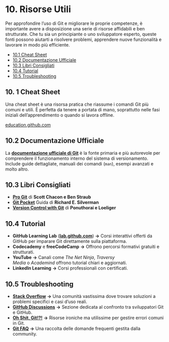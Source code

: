 # 10. Risorse Utili

Per approfondire l’uso di Git e migliorare le proprie competenze, è importante avere a disposizione una serie di risorse affidabili e ben strutturate. Che tu sia un principiante o uno sviluppatore esperto, queste fonti possono aiutarti a risolvere problemi, apprendere nuove funzionalità e lavorare in modo più efficiente.

- [10.1 Cheat Sheet](#101-cheat-sheet)
- [10.2 Documentazione Ufficiale](#102-documentazione-ufficiale)
- [10.3 Libri Consigliati](#103-libri-consigliati)
- [10.4 Tutorial](#104-tutorial)
- [10.5 Troubleshooting](#105-troubleshooting)

## 10. 1 Cheat Sheet

Una cheat sheet è una risorsa pratica che riassume i comandi Git più comuni e utili. È perfetta da tenere a portata di mano, soprattutto nelle fasi iniziali dell’apprendimento o quando si lavora offline.

[education.github.com](https://education.github.com/git-cheat-sheet-education.pdf)



## 10.2 Documentazione Ufficiale

La [**documentazione ufficiale di Git**](https://git-scm.com/doc) è la fonte primaria e più autorevole per comprendere il funzionamento interno del sistema di versionamento. Include guide dettagliate, manuali dei comandi (`man`), esempi avanzati e molto altro.


## 10.3 Libri Consigliati

- [**Pro Git**](https://amzn.eu/d/glzfIvH) di **Scott Chacon e Ben Straub**
- [**Git Pocket**](https://amzn.eu/d/fbqznhF) Guida di **Richard E. Silverman**
- [**Version Control with Git**](https://amzn.eu/d/dT19JVF) di **Ponuthorai e Loeliger**



## 10.4 Tutorial

- **GitHub Learning Lab** ([**lab.github.com**](https://lab.github.com/)) **→** Corsi interattivi offerti da GitHub per imparare Git direttamente sulla piattaforma.
- **Codecademy** e **freeCodeCamp** **→** Offrono percorsi formativi gratuiti e strutturati.
- **YouTube** **→** Canali come *The Net Ninja*, *Traversy Media* o *Academind* offrono tutorial chiari e aggiornati.
- **LinkedIn Learning** **→** Corsi professionali con certificati.


## 10.5 Troubleshooting

- [**Stack Overflow**](https://stackoverflow.com/questions/tagged/git) **→** Una comunità vastissima dove trovare soluzioni a problemi specifici e casi d’uso reali.
- [**GitHub Discussions**](https://github.com/orgs/community/discussions) **→** Sezione dedicata al confronto tra sviluppatori Git e GitHub.
- [**Oh Shit, Git!?!**](https://ohshitgit.com/) **→** Risorse ironiche ma utilissime per gestire errori comuni in Git.
- [**Git FAQ**](https://git-scm.com/docs/gitfaq) **→** Una raccolta delle domande frequenti gestita dalla community.